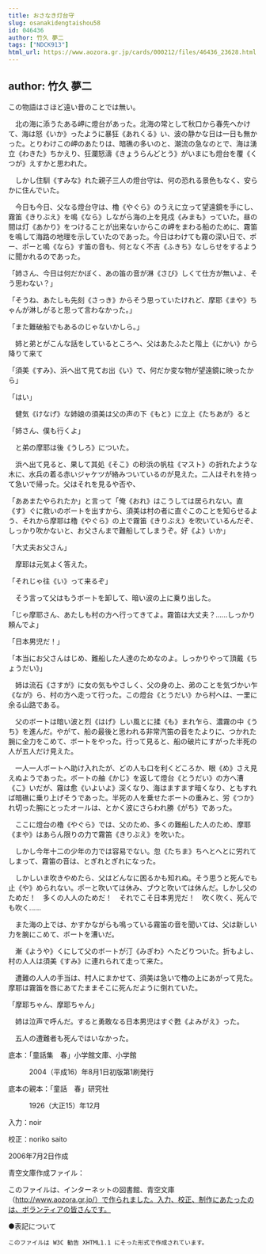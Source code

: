 ```yaml
---
title: おさなき灯台守
slug: osanakidengtaishou58
id: 046436
author: 竹久 夢二
tags: ["NDCK913"]
html_url: https://www.aozora.gr.jp/cards/000212/files/46436_23628.html
---
```


## author: 竹久 夢二

この物語はさほど遠い昔のことでは無い。

　北の海に添うたある岬に燈台があった。北海の常として秋口から春先へかけて、海は怒《いか》ったように暴狂《あれくる》い、波の静かな日は一日も無かった。とりわけこの岬のあたりは、暗礁の多いのと、潮流の急なのとで、海は湧立《わきた》ちかえり、狂瀾怒濤《きょうらんどとう》がいまにも燈台を覆《くつが》えすかと思われた。

　しかし住馴《すみな》れた親子三人の燈台守は、何の恐れる景色もなく、安らかに住んでいた。

　今日も今日、父なる燈台守は、櫓《やぐら》のうえに立って望遠鏡を手にし、霧笛《きりぶえ》を鳴《なら》しながら海の上を見戍《みまも》っていた。昼の間は灯《あかり》をつけることが出来ないからこの岬をまわる船のために、霧笛を鳴して海路の地理を示していたのであった。今日はわけても霧の深い日で、ポー、ポーと鳴《なら》す笛の音も、何となく不吉《ふきち》なしらせをするように聞かれるのであった。

「姉さん、今日は何だかぼく、あの笛の音が淋《さび》しくて仕方が無いよ、そう思わない？」

「そうね、あたしも先刻《さっき》からそう思っていたけれど、摩耶《まや》ちゃんが淋しがると思って言わなかった。」

「また難破船でもあるのじゃないかしら。」

　姉と弟とがこんな話をしているところへ、父はあたふたと階上《にかい》から降りて来て

「須美《すみ》、浜へ出て見てお出《い》で、何だか変な物が望遠鏡に映ったから」

「はい」

　健気《けなげ》な姉娘の須美は父の声の下《もと》に立上《たちあが》ると

「姉さん、僕も行くよ」

　と弟の摩耶は後《うしろ》についた。

　浜へ出て見ると、果して其処《そこ》の砂浜の帆柱《マスト》の折れたような木に、水兵の着る赤いジャケツが絡みついているのが見えた。二人はそれを持って急いで帰った。父はそれを見るや否や、

「ああまたやられたか」と言って「俺《おれ》はこうしては居られない。直《す》ぐに救いのボートを出すから、須美は村の者に直ぐこのことを知らせるよう、それから摩耶は櫓《やぐら》の上で霧笛《きりぶえ》を吹いているんだぞ、しっかり吹かないと、お父さんまで難船してしまうぞ。好《よ》いか」

「大丈夫お父さん」

　摩耶は元気よく答えた。

「それじゃ往《い》って来るぞ」

　そう言って父はもうボートを卸して、暗い波の上に乗り出した。

「じゃ摩耶さん、あたしも村の方へ行ってきてよ。霧笛は大丈夫？……しっかり頼んでよ」

「日本男児だ！」

「本当にお父さんはじめ、難船した人達のためなのよ。しっかりやって頂戴《ちょうだい》」

　姉は流石《さすが》に女の気もやさしく、父の身の上、弟のことを気づかい乍《なが》ら、村の方へ走って行った。この燈台《とうだい》から村へは、一里に余る山路である。

　父のボートは暗い波と烈《はげ》しい風とに揉《も》まれ乍ら、濃霧の中《うち》を進んだ。やがて、船の最後と思われる非常汽笛の音をたよりに、つかれた腕に全力をこめて、ボートをやった。行って見ると、船の破片にすがった半死の人が五人だけ見えた。

　一人一人ボートへ助け入れたが、どの人も口を利くどころか、眼《め》さえ見えぬようであった。ボートの舳《かじ》を返して燈台《とうだい》の方へ漕《こ》いだが、霧は愈《いよいよ》深くなり、海はますます暗くなり、ともすれば暗礁に乗り上げそうであった。半死の人を乗せたボートの重みと、労《つか》れ切った腕にとったオールは、とかく波にさらわれ勝《がち》であった。

　ここに燈台の櫓《やぐら》では、父のため、多くの難船した人のため、摩耶《まや》はあらん限りの力で霧笛《きりぶえ》を吹いた。

　しかし今年十二の少年の力では容易でない。忽《たちま》ちへとへとに労れてしまって、霧笛の音は、とぎれとぎれになった。

　しかしいま吹きやめたら、父はどんなに困るかも知れぬ。そう思うと死んでも止《や》められない。ポーと吹いては休み、ブウと吹いては休んだ。しかし父のためだ！　多くの人人のためだ！　それでこそ日本男児だ！　吹く吹く、死んでも吹く……

　また海の上では、かすかながらも鳴っている霧笛の音を聞いては、父は新しい力を腕にこめて、ボートを漕いだ。

　漸《ようや》くにして父のボートが汀《みぎわ》へたどりついた。折もよし、村の人人は須美《すみ》に連れられて走って来た。

　遭難の人人の手当は、村人にまかせて、須美は急いで櫓の上にあがって見た。摩耶は霧笛を唇にあてたままそこに死んだように倒れていた。

「摩耶ちゃん、摩耶ちゃん」

　姉は泣声で呼んだ。すると勇敢なる日本男児はすぐ甦《よみがえ》った。

　五人の遭難者も死んではいなかった。













底本：「童話集　春」小学館文庫、小学館


　　　2004（平成16）年8月1日初版第1刷発行

底本の親本：「童話　春」研究社

　　　1926（大正15）年12月

入力：noir

校正：noriko saito

2006年7月2日作成

青空文庫作成ファイル：

このファイルは、インターネットの図書館、青空文庫（http://www.aozora.gr.jp/）で作られました。入力、校正、制作にあたったのは、ボランティアの皆さんです。











●表記について


	このファイルは W3C 勧告 XHTML1.1 にそった形式で作成されています。